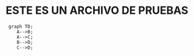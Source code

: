 # ESTE ES UN ARCHIVO DE PRUEBAS
```mermaid
 graph TD;
    A-->B;
    A-->C;
    B-->D;
    C-->D;
```
